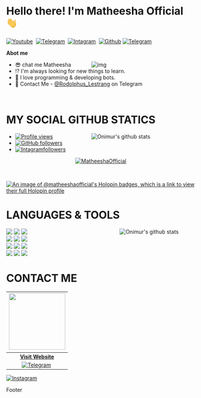  <!-- MY TITTLE -->

# Hello there! I'm Matheesha Official <img src="https://raw.githubusercontent.com/ABSphreak/ABSphreak/master/gifs/Hi.gif" width="30px">

<!-- BADGES -->

[![Youtube](https://img.shields.io/badge/YouTube%20Channel-ff0000?style=flat&labelColor=224242&logoColor=white&for-the-badge&logo=youtube)](https://youtube.com/channel/UC04AUyOQmht0c8Bgc2GehRw)&nbsp;
[![Telegram](https://img.shields.io/badge/Team%20Hermione-003245?style=flat&labelColor=224242&logoColor=white&for-the-badge&logo=telegram)](https://t.me/Teamhermione)&nbsp;
[![Intagram](https://img.shields.io/badge/Follow%20me%20on%20Instagram-4d267a?style=style=flat&labelColor=224242&logoColor=white&for-the-badge&logo=instagram)](https://www.instagram.com/matheesha_official)&nbsp;
[![Github](https://img.shields.io/badge/Github-000000?style=style=flat&labelColor=224242&logoColor=white&for-the-badge&logo=github)](https://github.com/MatheeshaOfficial)
[![Telegram](https://img.shields.io/badge/Matheesha%20Prfile-003245?style=flat&labelColor=224242&logoColor=white&for-the-badge&logo=telegram)](https://t.me/Rodolphus_Lestrang)&nbsp;

<!-- INFO -->

**Abot me**

<!-- IMG -->

<img width="55%" align="right" alt="img " src="https://raw.githubusercontent.com/onimur/.github/master/.resources/git-header.svg" />

- 😎 chat me Matheesha
- ⁉️ I'm always looking for new things to learn.
- 🦾 I love programming & developing bots.
- 🤖 Contact Me - [@Rodolphus_Lestrang](https://t.me/Rodolphus_Lestrang) on Telegram

&nbsp;

<!-- STATS -->

# MY SOCIAL GITHUB STATICS

<a href="https://github.com/MatheeshaOfficial/handle-path-oz">
    <img width="55%" align="right" alt="Onimur's github stats" src="https://github-readme-stats.vercel.app/api?username=PercyOfficial&show_icons=true&theme=midnight-purple" />
  </a>

- [![Profile views](https://gpvc.arturio.dev/MatheeshaOfficial)](https://gpvc.arturio.dev/MatheeshaOfficial)
- [![GitHub followers](https://img.shields.io/github/followers/MatheeshaOfficial.svg?style=social&label=Follow&maxAge=2592000)](https://github.com/MatheeshaOfficial?tab=followers)
- [![Intagramfollowers](https://img.shields.io/badge/Instagram%20Followers-4d267a?style=style=flat&labelColor=224242&logoColor=white&for-the-badge&logo=instagram)](https://socialblade.com/instagram/user/matheesha_official)

<p align="center"> <a href="https://github.com/MatheeshaOfficial"><img src="https://github-profile-trophy.vercel.app/?username=MatheeshaOfficial&no-bg=true" alt="MatheeshaOfficial" /></a> </p>
&nbsp;

[![An image of @matheeshaofficial's Holopin badges, which is a link to view their full Holopin profile](https://holopin.me/matheeshaofficial)](https://holopin.io/@matheeshaofficial)

# LANGUAGES & TOOLS

<a href="https://github-readme-stats.vercel.app/api/top-langs/?username=MatheeshaOfficial">
    <img width="40%"align="right" alt="Onimur's github stats" src="https://github-readme-stats.vercel.app/api/top-langs/?username=MatheeshaOfficial&show_icons=true&theme=midnight-purple" />
  </a>

<!-- L&T -->
<p>
  <code><img width="10%" src="https://www.vectorlogo.zone/logos/java/java-ar21.svg"></code>
  <code><img width="10%" src="https://www.vectorlogo.zone/logos/kotlinlang/kotlinlang-ar21.svg"></code>
  <code><img width="10%" src="https://www.vectorlogo.zone/logos/android/android-ar21.svg"></code>
  <br />
  <code><img width="10%" src="https://www.vectorlogo.zone/logos/gradle/gradle-ar21.svg"></code>
  <code><img width="10%" src="https://www.vectorlogo.zone/logos/circleci/circleci-ar21.svg"></code>
  <code><img width="10%" src="https://www.vectorlogo.zone/logos/json/json-ar21.svg"></code>
  <br />
  <code><img width="10%" src="https://www.vectorlogo.zone/logos/mysql/mysql-ar21.svg"></code>
  <code><img width="10%" src="https://www.vectorlogo.zone/logos/sqlite/sqlite-ar21.svg"></code>
  <code><img width="10%" src="https://www.vectorlogo.zone/logos/firebase/firebase-ar21.svg"></code>
  <br />
  <code><img width="10%" src="https://www.vectorlogo.zone/logos/git-scm/git-scm-ar21.svg"></code>
  <code><img width="10%" src="https://www.vectorlogo.zone/logos/yaml/yaml-ar21.svg"></code>
  <code><img width="10%" src="https://www.vectorlogo.zone/logos/gnu_bash/gnu_bash-ar21.svg"></code>
</p>

<!-- end -->

# CONTACT ME

|  <a href="https://www.instagram.com/matheesha_official"><img src="https://telegra.ph/file/92a9eb5ff4395636eb9fb.jpg" width="150px" height="150px" /></a> |
|:---------------------------------------------------------------------------------------------------------------------------------------: |
|       **[Visit Website](https://MatheeshaOfficial.github.io)**                                                                                |
|[![Telegram](https://img.shields.io/badge/Telegram-003245?style=flat&labelColor=224242&logoColor=white&for-the-badge&logo=telegram)](https://t.me/RodolphusLestrange)&nbsp;
[![Instagram](https://img.shields.io/badge/Instagram-4d267a?style=style=flat&labelColor=224242&logoColor=white&for-the-badge&logo=instagram)](https://instagram.com/matheesha_official)&nbsp;

Footer
